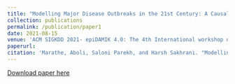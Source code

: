 ```yaml
---
title: "Modelling Major Disease Outbreaks in the 21st Century: A Causal Approach"
collection: publications
permalink: /publication/paper1
date: 2021-08-15
venue: 'ACM SIGKDD 2021- epiDAMIK 4.0: The 4th International workshop on Epidemiology meets Data Mining and Knowledge discovery'
paperurl: 
citation: 'Marathe, Aboli, Saloni Parekh, and Harsh Sakhrani. "Modelling Major Disease Outbreaks in the 21st Century: A Causal Approach." (2021).'
---
```



[Download paper here](https://epidamik.github.io/papers/epiDAMIK_40_paper_4.pdf)

